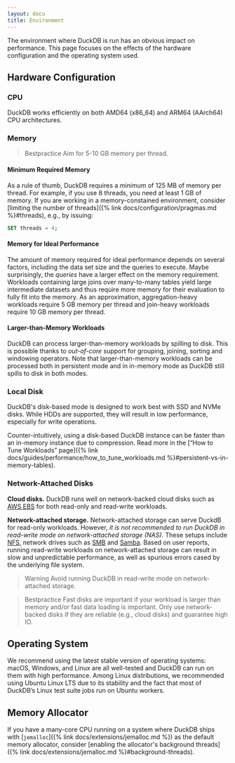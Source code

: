 ```yaml
---
layout: docu
title: Environment
---
```


The environment where DuckDB is run has an obvious impact on performance. This page focuses on the effects of the hardware configuration and the operating system used.

## Hardware Configuration

### CPU

DuckDB works efficiently on both AMD64 (x86_64) and ARM64 (AArch64) CPU architectures.

### Memory

> Bestpractice Aim for 5-10 GB memory per thread.

#### Minimum Required Memory

As a rule of thumb, DuckDB requires a _minimum_ of 125 MB of memory per thread.
For example, if you use 8 threads, you need at least 1 GB of memory.
If you are working in a memory-constained environment, consider [limiting the number of threads]({% link docs/configuration/pragmas.md %}#threads), e.g., by issuing:

```sql
SET threads = 4;
```

#### Memory for Ideal Performance

The amount of memory required for ideal performance depends on several factors, including the data set size and the queries to execute.
Maybe surprisingly, the _queries_ have a larger effect on the memory requirement.
Workloads containing large joins over many-to-many tables yield large intermediate datasets and thus require more memory for their evaluation to fully fit into the memory.
As an approximation, aggregation-heavy workloads require 5 GB memory per thread and join-heavy workloads require 10 GB memory per thread.

#### Larger-than-Memory Workloads

DuckDB can process larger-than-memory workloads by spilling to disk.
This is possible thanks to _out-of-core_ support for grouping, joining, sorting and windowing operators.
Note that larger-than-memory workloads can be processed both in persistent mode and in in-memory mode as DuckDB still spills to disk in both modes.

### Local Disk

DuckDB's disk-based mode is designed to work best with SSD and NVMe disks. While HDDs are supported, they will result in low performance, especially for write operations.

Counter-intuitively, using a disk-based DuckDB instance can be faster than an in-memory instance due to compression.
Read more in the [“How to Tune Workloads” page]({% link docs/guides/performance/how_to_tune_workloads.md %}#persistent-vs-in-memory-tables).

### Network-Attached Disks

**Cloud disks.** DuckDB runs well on network-backed cloud disks such as [AWS EBS](https://aws.amazon.com/ebs/) for both read-only and read-write workloads.

**Network-attached storage.**
Network-attached storage can serve DuckdB for read-only workloads.
However, _it is not recommended to run DuckDB in read-write mode on network-attached storage (NAS)._
These setups include [NFS](https://en.wikipedia.org/wiki/Network_File_System),
network drives such as [SMB](https://en.wikipedia.org/wiki/Server_Message_Block) and
[Samba](https://en.wikipedia.org/wiki/Samba_(software)).
Based on user reports, running read-write workloads on network-attached storage can result in slow and unpredictable performance,
as well as spurious errors cased by the underlying file system.

> Warning Avoid running DuckDB in read-write mode on network-attached storage.

> Bestpractice Fast disks are important if your workload is larger than memory and/or fast data loading is important. Only use network-backed disks if they are reliable (e.g., cloud disks) and guarantee high IO.

## Operating System

We recommend using the latest stable version of operating systems: macOS, Windows, and Linux are all well-tested and DuckDB can run on them with high performance. Among Linux distributions, we recommended using Ubuntu Linux LTS due to its stability and the fact that most of DuckDB’s Linux test suite jobs run on Ubuntu workers.

## Memory Allocator

If you have a many-core CPU running on a system where DuckDB ships with [`jemalloc`]({% link docs/extensions/jemalloc.md %}) as the default memory allocator, consider [enabling the allocator's background threads]({% link docs/extensions/jemalloc.md %}#background-threads).
